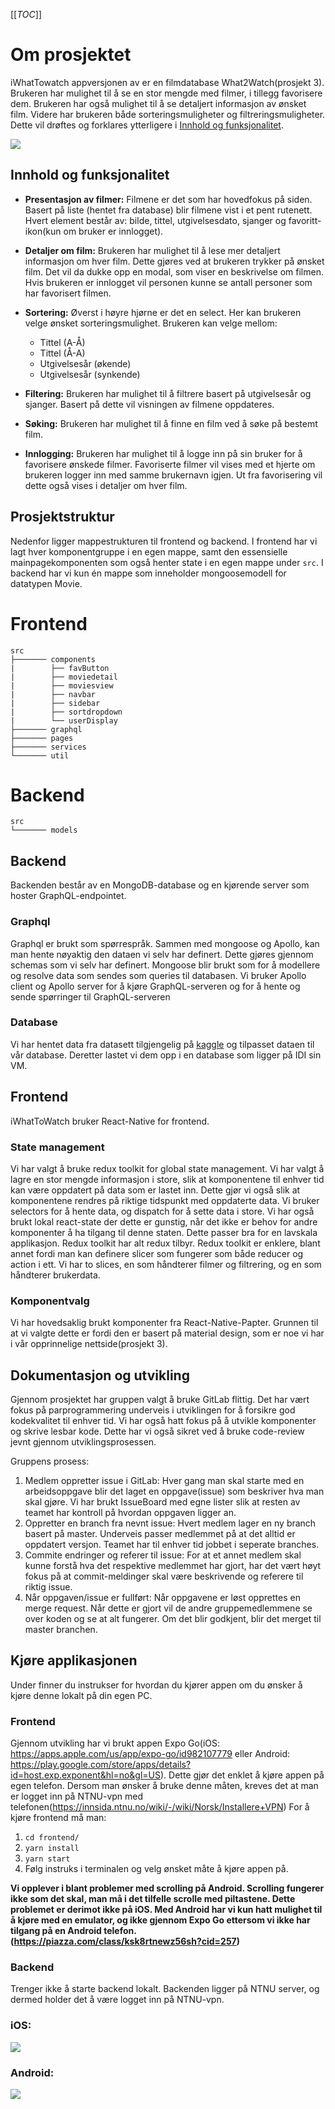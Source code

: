 [[_TOC_]]

# Om prosjektet
iWhatTowatch  appversjonen av er en filmdatabase What2Watch(prosjekt 3). Brukeren har mulighet til å se en stor mengde med filmer, i tillegg favorisere dem. Brukeren har også mulighet til å se detaljert informasjon av ønsket film. Videre har brukeren både sorteringsmuligheter og filtreringsmuligheter. Dette vil drøftes og forklares ytterligere i [Innhold og funksjonalitet](#ihf).

![](https://i.imgur.com/Dc5bgYo.jpg)
## <a id="ihf"></a>Innhold og funksjonalitet

- **Presentasjon av filmer:** Filmene er det som har hovedfokus på siden. Basert på liste (hentet fra database) blir filmene vist i et
pent rutenett. Hvert element består av: bilde, tittel, utgivelsesdato, sjanger og favoritt-ikon(kun om bruker er innlogget).

- **Detaljer om film:** Brukeren har mulighet til å lese mer detaljert informasjon om hver film. Dette gjøres ved at brukeren trykker på ønsket film. Det vil da dukke opp en modal, som viser en beskrivelse om filmen. Hvis brukeren er innlogget vil personen kunne se antall personer som har favorisert filmen. 
- **Sortering:** Øverst i høyre hjørne er det en select. Her kan brukeren velge ønsket sorteringsmulighet. Brukeren kan velge mellom: 
    - Tittel (A-Å)
    - Tittel (Å-A)
    - Utgivelsesår (økende)
    - Utgivelsesår (synkende)
- **Filtering:** Brukeren har mulighet til å filtrere basert på utgivelsesår og sjanger. Basert på dette vil visningen av filmene oppdateres. 
- **Søking:** Brukeren har mulighet til å finne en film ved å søke på bestemt film.
- **Innlogging:** Brukeren har mulighet til å logge inn på sin bruker for å favorisere ønskede filmer. Favoriserte filmer vil vises med et hjerte om brukeren logger inn med samme brukernavn igjen. Ut fra favorisering vil dette også vises i detaljer om hver film.


## Prosjektstruktur

Nedenfor ligger mappestrukturen til frontend og backend. I frontend har vi lagt hver komponentgruppe i en egen mappe, samt den essensielle mainpagekomponenten som også henter state i en egen mappe under `src`. I backend har vi kun én mappe som inneholder mongoosemodell for datatypen Movie.

# Frontend

    src
    ├─────── components
    |        ├── favButton
    |        ├── moviedetail
    |        ├── moviesview
    |        ├── navbar
    |        ├── sidebar
    |        ├── sortdropdown
    |        └── userDisplay
    ├─────── graphql
    ├─────── pages
    ├─────── services
    └─────── util

# Backend

    src
    └─────── models

## Backend

Backenden består av en MongoDB-database og en kjørende server som hoster GraphQL-endpointet.

### Graphql

Graphql er brukt som spørrespråk. Sammen med mongoose og Apollo, kan man hente nøyaktig den dataen vi selv har definert. Dette gjøres gjennom schemas som vi selv har definert. Mongoose blir brukt som for å modellere og resolve data som sendes som queries til databasen. Vi bruker Apollo client og Apollo server for å kjøre GraphQL-serveren
og for å hente og sende spørringer til GraphQL-serveren
### Database

Vi har hentet data fra datasett tilgjengelig på [kaggle](https://kaggle.com/datasets/) og tilpasset dataen til vår database. Deretter lastet vi dem opp i en database som ligger på IDI sin VM.

## Frontend
iWhatToWatch bruker React-Native for frontend.
### State management

Vi har valgt å bruke redux toolkit for global state management. Vi har valgt å lagre en stor mengde informasjon i store, slik at komponentene til enhver tid kan være oppdatert på data som er lastet inn. Dette gjør vi også slik at komponentene rendres på riktige tidspunkt med oppdaterte data. Vi bruker selectors for å hente data, og dispatch for å sette data i store. Vi har også brukt lokal react-state der dette er gunstig, når det ikke er behov for andre komponenter å ha tilgang til denne staten. Dette passer bra for en lavskala applikasjon. Redux toolkit har alt redux tilbyr. Redux toolkit er enklere, blant annet fordi man kan definere slicer som fungerer som både reducer og action i ett. Vi har to slices, en som håndterer filmer og filtrering, og en som håndterer brukerdata.

### Komponentvalg
Vi har hovedsaklig brukt komponenter fra React-Native-Papter. Grunnen til at vi valgte dette er fordi den er basert på material design, som er noe vi har i vår opprinnelige nettside(prosjekt 3).


## Dokumentasjon og utvikling
Gjennom prosjektet har gruppen valgt å bruke GitLab flittig. Det har vært fokus på parprogrammering underveis i utviklingen for å forsikre god kodekvalitet til enhver tid. Vi har også hatt fokus på å utvikle komponenter og skrive lesbar kode. Dette har vi også sikret ved å bruke code-review jevnt gjennom utviklingsprosessen. 

Gruppens prosess:
1. Medlem oppretter issue i GitLab: Hver gang man skal starte med en arbeidsoppgave blir det laget en oppgave(issue) som beskriver hva man skal gjøre. Vi har brukt IssueBoard med egne lister slik at resten av teamet har kontroll på hvordan oppgaven ligger an. 
2. Oppretter en branch fra nevnt issue: Hvert medlem lager en ny branch basert på master. Underveis passer medlemmet på at det alltid er oppdatert versjon. Teamet har til enhver tid jobbet i seperate branches. 
3. Commite endringer og referer til issue: For at et annet medlem skal kunne forstå hva det respektive medlemmet har gjort, har det vært høyt fokus på at commit-meldinger skal være beskrivende og referere til riktig issue. 
4. Når oppgaven/issue er fullført: Når oppgavene er løst opprettes en merge request. Når dette er gjort vil de andre gruppemedlemmene se over koden og se at alt fungerer. Om det blir godkjent, blir det merget til master branchen. 
## Kjøre applikasjonen
Under finner du instrukser for hvordan du kjører appen om du ønsker å kjøre denne lokalt på din egen PC.

### Frontend
Gjennom utvikling har vi brukt appen Expo Go(iOS: https://apps.apple.com/us/app/expo-go/id982107779 eller Android: https://play.google.com/store/apps/details?id=host.exp.exponent&hl=no&gl=US). Dette gjør det enklet å kjøre appen på egen telefon. Dersom man ønsker å bruke denne måten, kreves det at man er logget inn på NTNU-vpn med telefonen(https://innsida.ntnu.no/wiki/-/wiki/Norsk/Installere+VPN)
For å kjøre frontend må man:
1. `cd frontend/`
2. `yarn install`
3. `yarn start`
4. Følg instruks i terminalen og velg ønsket måte å kjøre appen på.

**Vi opplever i blant problemer med scrolling på Android. Scrolling fungerer ikke som det skal, man må i det tilfelle scrolle med piltastene. Dette problemet er derimot ikke på iOS. Med Android har vi kun hatt mulighet til å kjøre med en emulator, og ikke gjennom Expo Go ettersom vi ikke har tilgang på en Android telefon. (https://piazza.com/class/ksk8rtnewz56sh?cid=257)**

### Backend
Trenger ikke å starte backend lokalt. Backenden ligger på NTNU server, og dermed holder det å være logget inn på NTNU-vpn.

### iOS:
![](https://imgur.com/a/RlIYTL8)


### Android:
![](https://i.imgur.com/GkquT5Y.jpg)





